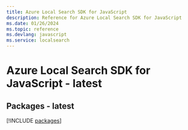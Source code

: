 ```yaml
---
title: Azure Local Search SDK for JavaScript
description: Reference for Azure Local Search SDK for JavaScript
ms.date: 01/26/2024
ms.topic: reference
ms.devlang: javascript
ms.service: localsearch
---
```

# Azure Local Search SDK for JavaScript - latest
## Packages - latest
[!INCLUDE [packages](local-search-index.md)]